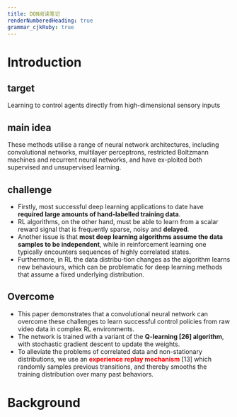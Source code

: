 ```yaml
---
title: DQN阅读笔记
renderNumberedHeading: true
grammar_cjkRuby: true
---
```


# Introduction
## target
Learning to control agents directly from high-dimensional sensory inputs
## main idea
These methods utilise a range of neural network architectures, including convolutional networks, multilayer perceptrons, restricted Boltzmann machines and recurrent neural networks, and have ex-ploited both supervised and unsupervised learning.
## challenge
- Firstly, most successful deep learning applications to date have **required large amounts of hand-labelled training data**.
- RL algorithms, on the other hand, must be able to learn from a scalar reward signal that is frequently sparse, noisy and **delayed**.
- Another issue is that **most deep learning algorithms assume the data samples to be independent**, while in reinforcement learning one typically encounters sequences of highly correlated states.
- Furthermore, in RL the data distribu-tion changes as the algorithm learns new behaviours, which can be problematic for deep learning methods that assume a fixed underlying distribution.

## Overcome
- This paper demonstrates that a convolutional neural network can overcome these challenges to learn successful control policies from raw video data in complex RL environments.
- The network is trained with a variant of the **Q-learning [26] algorithm**, with stochastic gradient descent to update the weights.
- To alleviate the problems of correlated data and non-stationary distributions, we use an <font color="red">**experience replay mechanism**</font> [13] which randomly samples previous transitions, and thereby smooths the training distribution over many past behaviors.

# Background


